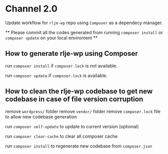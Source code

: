 # Channel 2.0

Update workflow for `rlje-wp` repo using `Composer` as a dependecy manager.

** Please commit all the codes generated from running `composer install` or `composer update` on your local enviroment **

## How to generate rlje-wp using Composer

run `composer install` if `composer.lock` is not available.

run `composer update` if `composer.lock` is available.


## How to clean the rlje-wp codebase to get new codebase in case of file version corruption

remove `wordpress/` folder
remove `vendor/` folder
remove `composer.lock` file to allow new codebase generation

run `composer self-update` to update to current version (optional)

run `composer clear-cache` to clear all composer cache

run `composer install` to regenerate new codebase from `composer.json`